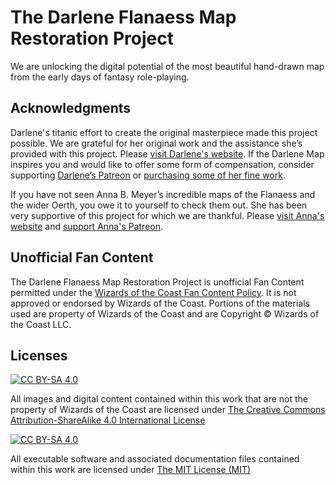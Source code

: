 # The Darlene Flanaess Map Restoration Project

We are unlocking the digital potential of the most beautiful hand-drawn map from the early days
of fantasy role-playing.

## Acknowledgments

Darlene's titanic effort to create the original masterpiece made this project possible.
We are grateful for her original work and the assistance she’s provided with this project.
Please [visit Darlene's website](http://darlenetheartist.com/). If the Darlene Map inspires you
and would like to offer some form of compensation, consider supporting 
[Darlene’s Patreon](https://www.patreon.com/lettertopia)
or [purchasing some of her fine work](http://darlenetheartist.com/ways-you-can-support-darlene/).

If you have not seen Anna B. Meyer’s incredible maps of the Flanaess and the wider
Oerth, you owe it to yourself to check them out. She has been very supportive of this
project for which we are thankful. Please [visit Anna's website](https://www.annabmeyer.com) and
[support Anna's Patreon](https://www.patreon.com/annabmeyer).

## Unofficial Fan Content

The Darlene Flanaess Map Restoration Project is unofficial Fan Content permitted under the
[Wizards of the Coast Fan Content Policy](https://company.wizards.com/en/legal/fancontentpolicy).
It is not approved or endorsed by Wizards of the Coast. Portions of the materials used are
property of Wizards of the Coast and are Copyright &copy; Wizards of the Coast LLC.

## Licenses

[![CC BY-SA 4.0][cc-by-sa-shield]][cc-by-sa]

All images and digital content contained within this work that are not the property of Wizards of the Coast
are licensed under
[The Creative Commons Attribution-ShareAlike 4.0 International License][cc-by-sa]

[![CC BY-SA 4.0][cc-by-sa-image]][cc-by-sa]

[cc-by-sa]: http://creativecommons.org/licenses/by-sa/4.0/
[cc-by-sa-image]: https://licensebuttons.net/l/by-sa/4.0/88x31.png
[cc-by-sa-shield]: https://img.shields.io/badge/License-CC%20BY--SA%204.0-lightgrey.svg

All executable software and associated documentation files contained within this work are licensed under
[The MIT License (MIT)](http://opensource.org/licenses/MIT)
